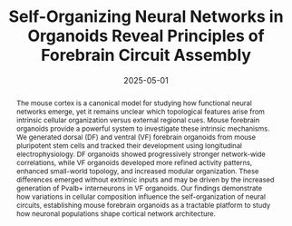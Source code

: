 ---
title: Self-Organizing Neural Networks in Organoids Reveal Principles of Forebrain
  Circuit Assembly

# Authors
# A YAML list of author names
# If you created a profile for a user (e.g. the default `admin` user at `content/authors/admin/`), 
# write the username (folder name) here, and it will be replaced with their full name and linked to their profile.
authors:
- Sebastian Hernandez
- Hunter E. Schweiger
- Isabel Cline
- Gregory A. Kaurala
- Ash Robbins
- Daniel Solis
- Jinghui Geng
- Tjitse van der Molen
- Francisco Reyes
- Chinweike Norman Asogwa
- Kateryna Voitiuk
- Mattia Chini
- Marco Rolandi
- Sofie R. Salama
- Bradley M. Colquitt
- Tal Sharf
- David Haussler
- Mircea Teodorescu
- Mohammed A. Mostajo-Radji

# Author notes (such as 'Equal Contribution')
# A YAML list of notes for each author in the above `authors` list
author_notes: []

date: '2025-05-01'

doi: https://doi.org/10.1101/2025.05.01.651773

# Date to publish webpage (NOT necessarily Bibtex publication's date).
publishDate: '2025-07-30T09:57:39.137011Z'

# Publication type.
# A single CSL publication type but formatted as a YAML list (for Hugo requirements).
publication_types:
- preprint

# Publication name and optional abbreviated publication name.
publication: 'bioRxiv'
publication_short: ''

abstract: The mouse cortex is a canonical model for studying how functional neural
  networks emerge, yet it remains unclear which topological features arise from intrinsic
  cellular organization versus external regional cues. Mouse forebrain organoids provide
  a powerful system to investigate these intrinsic mechanisms. We generated dorsal
  (DF) and ventral (VF) forebrain organoids from mouse pluripotent stem cells and
  tracked their development using longitudinal electrophysiology. DF organoids showed
  progressively stronger network-wide correlations, while VF organoids developed more
  refined activity patterns, enhanced small-world topology, and increased modular
  organization. These differences emerged without extrinsic inputs and may be driven
  by the increased generation of Pvalb+ interneurons in VF organoids. Our findings
  demonstrate how variations in cellular composition influence the self-organization
  of neural circuits, establishing mouse forebrain organoids as a tractable platform
  to study how neuronal populations shape cortical network architecture.

# Summary. An optional shortened abstract.
summary: ''

tags: []

# Display this page in a list of Featured pages?
featured: false

# Links
url_pdf: ''
url_code: ''
url_dataset: ''
url_poster: ''
url_project: ''
url_slides: ''
url_source: ''
url_video: ''



# Publication image
# Add an image named `featured.jpg/png` to your page's folder then add a caption below.
image:
  caption: 'Ventral and dorsal forebrain organoids have very different network structures'

# Associated Projects (optional).
#   Associate this publication with one or more of your projects.
#   Simply enter your project's folder or file name without extension.
#   E.g. `projects: ['internal-project']` links to `content/project/internal-project/index.md`.
#   Otherwise, set `projects: []`.
projects: []
links:
---